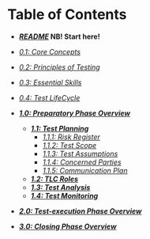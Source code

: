 # Table of Contents

* ***[README](/README.md)* NB! Start here!**
* *[0.1: Core Concepts](/0/1.Core_Concepts.md)*
* *[0.2: Principles of Testing](/0/2.Principles_of_Testing.md)*
* *[0.3: Essential Skills](/0/3.Essential_Skills.md)*
* *[0.4: Test LifeCycle](/0/4.Test_LifeCycle.md)*

* ***[1.0: Preparatory Phase Overview](/1/0.Preparatory_Phase_Overview.md)***
    * ***[1.1: Test Planning](/1/1.Test_Planning.md)***
        * *[1.1.1: Risk Register](/1/1/1.Risk_Register.md)*
        * *[1.1.2: Test Scope](/1/1/2.Test_Scope.md)*
        * *[1.1.3: Test Assumptions](/1/1/3.Test_Assumptions.md)*
        * *[1.1.4: Concerned Parties](/1/1/4.Concerned_Parties.md)*
        * *[1.1.5: Communication Plan](/1/1/5.Communication_Plan.md)*
    * ***[1.2: TLC Roles](/1/2.TLC_Roles.md)***
    * ***[1.3: Test Analysis](/1/3.Test_Analysis.md)***
    * ***[1.4: Test Monitoring](/1/4.Test_Monitoring.md)***

* ***[2.0: Test-execution Phase Overview](/2/0.Test-execution_Phase_Overview.md)***

* ***[3.0: Closing Phase Overview](/3/0.Closing_Phase_Overview.md)***